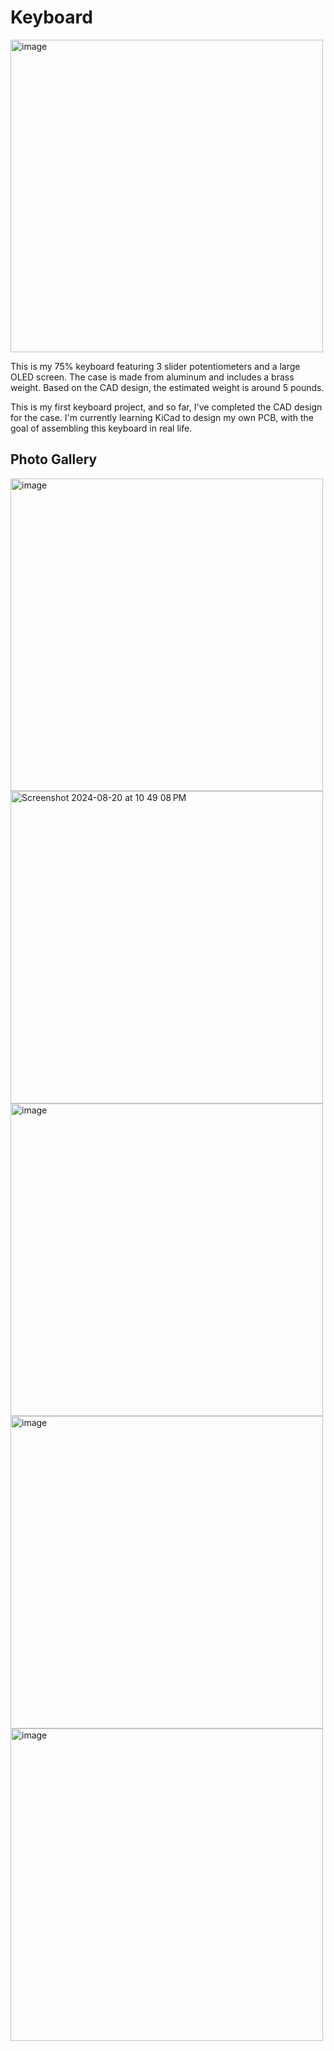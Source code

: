 # Keyboard
<img width="500" alt="image" src="https://github.com/user-attachments/assets/e2bb7ac7-4401-40f2-86ca-0f29ed6cf9a6">

This is my 75% keyboard featuring 3 slider potentiometers and a large OLED screen. The case is made from aluminum and 
includes a brass weight. Based on the CAD design, the estimated weight is around 5 pounds. 

This is my first keyboard project, and so far, I've completed the CAD design for the case. I'm currently learning 
KiCad to design my own PCB, with the goal of assembling this keyboard in real life.

## Photo Gallery 
<img width="500" alt="image" src="https://github.com/user-attachments/assets/9b31ceac-6dc3-4ae5-b42b-c3324f01d227">
<img width="500" alt="Screenshot 2024-08-20 at 10 49 08 PM" src="https://github.com/user-attachments/assets/3583658b-73e5-4c89-b599-ab7960056965">
<img width="500" alt="image" src="https://github.com/user-attachments/assets/d35115cf-e390-4850-99fb-5eb1b87a2bfd">
<img width="500" alt="image" src="https://github.com/user-attachments/assets/6ad9295c-aeea-4295-bdbb-e3683b36ea19">
<img width="500" alt="image" src="https://github.com/user-attachments/assets/6b043e6f-fa84-4b74-9a96-f2eb93eca72e">

